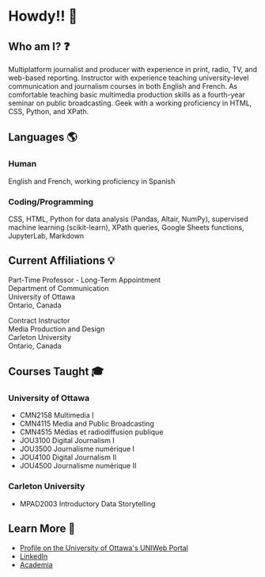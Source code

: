 # Howdy!! 👋

<!--
**jsmarier/jsmarier** is a ✨ _special_ ✨ repository because its `README.md` (this file) appears on your GitHub profile.
-->

## Who am I? ❓

Multiplatform journalist and producer with experience in print, radio, TV, and web-based reporting. Instructor with experience teaching university-level communication and journalism courses in both English and French. As comfortable teaching basic multimedia production skills as a fourth-year seminar on public broadcasting. Geek with a working proficiency in HTML, CSS, Python, and XPath.

## Languages 🌎

### Human

English and French, working proficiency in Spanish

### Coding/Programming

CSS, HTML, Python for data analysis (Pandas, Altair, NumPy), supervised machine learning (scikit-learn), XPath queries, Google Sheets functions, JupyterLab, Markdown

## Current Affiliations 💡

Part-Time Professor - Long-Term Appointment<br>
Department of Communication<br>
University of Ottawa<br>
Ontario, Canada<br>

Contract Instructor<br>
Media Production and Design<br>
Carleton University<br>
Ontario, Canada<br>

## Courses Taught 🎓

### University of Ottawa

- CMN2158 Multimedia I
- CMN4115 Media and Public Broadcasting
- CMN4515 Médias et radiodiffusion publique
- JOU3100 Digital Journalism I
- JOU3500 Journalisme numérique I
- JOU4100 Digital Journalism II
- JOU4500 Journalisme numérique II

### Carleton University

- MPAD2003 Introductory Data Storytelling

## Learn More 🔗

- [Profile on the University of Ottawa's UNIWeb Portal](https://uniweb.uottawa.ca/members/4204)
- [LinkedIn](https://www.linkedin.com/in/jsmarier/)
- [Academia](https://uottawa.academia.edu/jsmarier)
